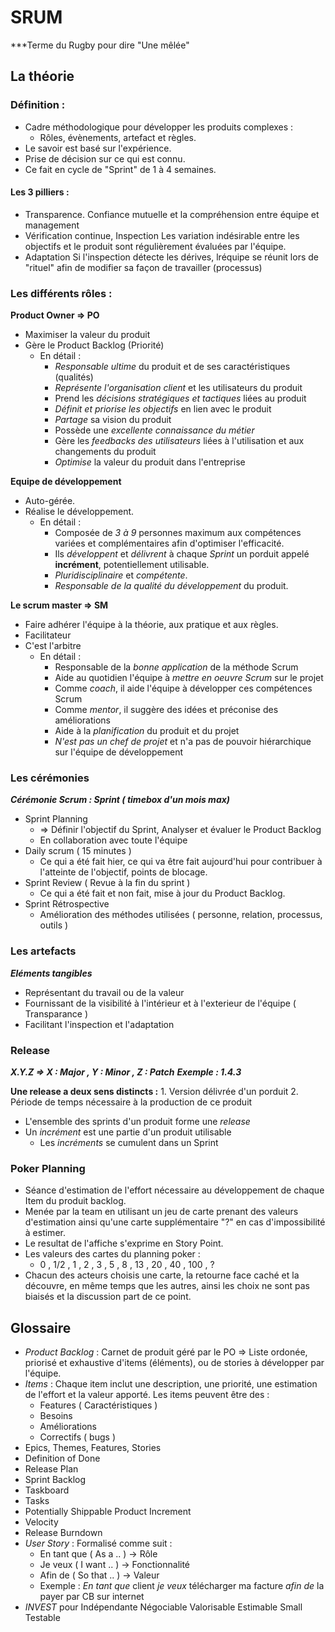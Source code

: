 # SRUM
***Terme du Rugby pour dire "Une mêlée"

## La théorie 

### Définition :
- Cadre méthodologique pour développer les produits complexes :
	- Rôles, évènements, artefact et règles.
- Le savoir est basé sur l'expérience.
- Prise de décision sur ce qui est connu.
- Ce fait en cycle de "Sprint" de 1 à 4 semaines.

#### Les 3 pilliers :
- Transparence.
	Confiance mutuelle et la compréhension entre équipe et management
- Vérification continue, Inspection
	Les variation indésirable entre les objectifs et le produit sont régulièrement évaluées par l'équipe.
- Adaptation
	Si l'inspection détecte les dérives, lréquipe se réunit lors de "rituel" afin de modifier sa façon de travailler (processus)


### Les différents rôles :
**Product Owner => PO**
- Maximiser la valeur du produit
- Gère le Product Backlog (Priorité)
	- En détail :
		- *Responsable ultime* du produit et de ses caractéristiques (qualités)
		- *Représente l'organisation client* et les utilisateurs du produit
		- Prend les *décisions stratégiques et tactiques* liées au produit
		- *Définit et priorise les objectifs* en lien avec le produit
		- *Partage* sa vision du produit
		- Possède une *excellente connaissance du métier*
		- Gère les *feedbacks des utilisateurs* liées à l'utilisation et aux changements du produit
		- *Optimise* la valeur du produit dans l'entreprise
		
**Equipe de développement**
- Auto-gérée.
- Réalise le développement.
	- En détail :
		- Composée de *3 à 9* personnes maximum aux compétences variées et complémentaires afin d'optimiser l'efficacité.
		- Ils *développent* et *délivrent* à chaque *Sprint* un porduit appelé **incrément**, potentiellement utilisable.
		- *Pluridisciplinaire* et *compétente*.
		- *Responsable de la qualité du développement* du produit.
		
**Le scrum master => SM** 
- Faire adhérer l'équipe à la théorie, aux pratique et aux règles.
- Facilitateur
- C'est l'arbitre
	- En détail :
		- Responsable de la *bonne application* de la méthode Scrum
		- Aide au quotidien l'équipe à *mettre en oeuvre Scrum* sur le projet
		- Comme *coach*, il aide l'équipe à développer ces compétences Scrum
		- Comme *mentor*, il suggère des idées et préconise des améliorations
		- Aide à la *planification* du produit et du projet
		- *N'est pas un chef de projet* et n'a pas de pouvoir hiérarchique sur l'équipe de développement

### Les cérémonies
***Cérémonie Scrum : Sprint ( timebox d'un mois max)***
- Sprint Planning 
	- => Définir l'objectif du Sprint, Analyser et évaluer le Product Backlog
	- En collaboration avec toute l'équipe
- Daily scrum ( 15 minutes )
	- Ce qui a été fait hier, ce qui va être fait aujourd'hui pour contribuer à l'atteinte de l'objectif, points de blocage.
- Sprint Review ( Revue à la fin du sprint )
	- Ce qui a été fait et non fait, mise à jour du Product Backlog.
- Sprint Rétrospective
	- Amélioration des méthodes utilisées ( personne, relation, processus, outils )


### Les artefacts 
***Eléments tangibles***
- Représentant du travail ou de la valeur
- Fournissant de la visibilité à l'intérieur et à l'exterieur de l'équipe ( Transparance )
- Facilitant l'inspection et l'adaptation

### Release
***X.Y.Z => X : Major , Y : Minor , Z : Patch***
***Exemple : 1.4.3***

**Une release a deux sens distincts :** 
	1. Version délivrée d'un porduit 
	2. Période de temps nécessaire à la production de ce produit
- L'ensemble des sprints d'un produit forme une *release*
- Un *incrément* est une partie d'un produit utilisable
	- Les *incréments* se cumulent dans un Sprint


### Poker Planning
- Séance d'estimation de l'effort nécessaire au développement de chaque Item du produit backlog.
- Menée par la team en utilisant un jeu de carte prenant des valeurs d'estimation ainsi qu'une carte supplémentaire "?" en cas d'impossibilité à estimer.
- Le resultat de l'affiche s'exprime en Story Point.
- Les valeurs des cartes du planning poker :
	- 0 , 1/2 , 1 , 2 , 3 , 5 , 8 , 13 , 20 , 40 , 100 , ?
- Chacun des acteurs choisis une carte, la retourne face caché et la découvre,  en même temps que les autres, ainsi les choix ne sont pas biaisés et la discussion part de ce point.
 

## Glossaire 
- *Product Backlog* : Carnet de produit géré par le PO => Liste ordonée, priorisé et exhaustive d'items (éléments), ou de stories à développer par l'équipe.
- *Items* : Chaque item inclut une description, une priorité, une estimation de l'effort et la valeur apporté. Les items peuvent être des :
	- Features ( Caractéristiques )
	- Besoins
	- Améliorations
	- Correctifs ( bugs )
- Epics, Themes, Features, Stories
- Definition of Done
- Release Plan
- Sprint Backlog
- Taskboard
- Tasks
- Potentially Shippable Product Increment
- Velocity
- Release Burndown
- *User Story* : Formalisé comme suit : 
	- En tant que ( As a .. ) -> Rôle
	- Je veux ( I want .. )  -> Fonctionnalité
	- Afin de ( So that .. ) -> Valeur
	- Exemple : *En tant que* client *je veux* télécharger ma facture *afin de* la payer par CB sur internet
- *INVEST* pour Indépendante Négociable Valorisable Estimable Small Testable 




